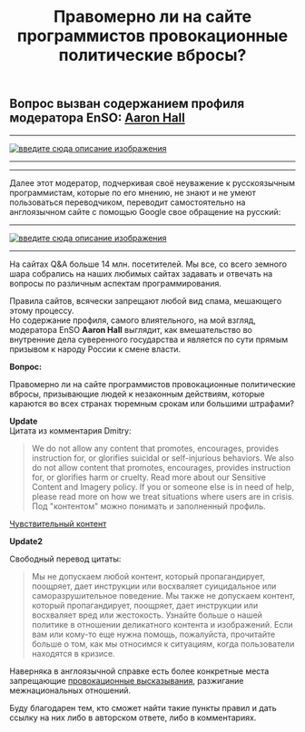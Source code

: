 ﻿---
title: "Правомерно ли на сайте программистов провокационные политические вбросы?"
se.owner.user_id: 28748
se.owner.display_name: "Alexandr_TT"
se.owner.link: "https://ru.meta.stackoverflow.com/users/28748/alexandr-tt"
se.link: "https://ru.meta.stackoverflow.com/questions/14601/%d0%9f%d1%80%d0%b0%d0%b2%d0%be%d0%bc%d0%b5%d1%80%d0%bd%d0%be-%d0%bb%d0%b8-%d0%bd%d0%b0-%d1%81%d0%b0%d0%b9%d1%82%d0%b5-%d0%bf%d1%80%d0%be%d0%b3%d1%80%d0%b0%d0%bc%d0%bc%d0%b8%d1%81%d1%82%d0%be%d0%b2-%d0%bf%d1%80%d0%be%d0%b2%d0%be%d0%ba%d0%b0%d1%86%d0%b8%d0%be%d0%bd%d0%bd%d1%8b%d0%b5-%d0%bf%d0%be%d0%bb%d0%b8%d1%82%d0%b8%d1%87%d0%b5%d1%81%d0%ba%d0%b8%d0%b5-%d0%b2%d0%b1%d1%80%d0%be%d1%81%d1%8b"
se.question_id: 14601
se.post_type: question
---
<h2>Вопрос вызван  содержанием профиля модератора EnSO: <a href="https://stackoverflow.com/users/541136/aaron-hall">Aaron Hall</a></h2>
<hr>
<p><a href="https://i.sstatic.net/2P6jOxM6.png" rel="nofollow noreferrer"><img src="https://i.sstatic.net/2P6jOxM6.png" alt="введите сюда описание изображения" /></a></p>
<hr><hr>
Далее этот модератор, подчеркивая своё неуважение к русскоязычным программистам, которые по его мнению, не знают и не умеют пользоваться переводчиком, переводит самостоятельно на англоязычном сайте с помощью Google свое обращение на русский:    
<hr>
<p><a href="https://i.sstatic.net/Z4G7P5qm.png" rel="nofollow noreferrer"><img src="https://i.sstatic.net/Z4G7P5qm.png" alt="введите сюда описание изображения" /></a></p>
<hr>
На сайтах Q&A больше 14 млн. посетителей.     
Мы все, со всего земного шара собрались на наших любимых сайтах задавать и отвечать на вопросы по различным аспектам программирования.     
     
Правила сайтов, всячески запрещают любой вид спама, мешающего этому процессу.         
Но содержание профиля, самого влиятельного, на мой взгляд, модератора EnSO  **Aaron Hall** выглядит, как вмешательство во внутренние дела суверенного государства и является по сути прямым призывом к народу России к смене власти. 
<p><strong>Вопрос:</strong></p>
<p>Правомерно ли на сайте программистов провокационные политические вбросы, призывающие людей к незаконным действиям, которые караются во всех странах тюремным срокам или  большими штрафами?</p>
<p><strong>Update</strong><br />
Цитата из комментария Dmitry:</p>
<blockquote>
<p>We do not allow any content that promotes, encourages, provides
instruction for, or glorifies suicidal or self-injurious behaviors. We
also do not allow content that promotes, encourages, provides
instruction for, or glorifies harm or cruelty. Read more about our
Sensitive Content and Imagery policy. If you or someone else is in
need of help, please read more on how we treat situations where users
are in crisis. Под &quot;контентом&quot; можно понимать и заполненный профиль.</p>
</blockquote>
<p><a href="https://ru.stackoverflow.com/conduct/sensitive-content">Чувствительный контент</a></p>
<p><strong>Update2</strong></p>
<p>Свободный перевод цитаты:</p>
<blockquote>
<p>Мы не допускаем любой контент, который пропагандирует, поощряет, дает
инструкции или восхваляет суицидальное или саморазрушительное
поведение. Мы также не допускаем контент, который пропагандирует,
поощряет, дает инструкции или восхваляет вред или жестокость. Узнайте
больше о нашей политике в отношении деликатного контента и
изображений. Если вам или кому-то еще нужна помощь, пожалуйста,
прочитайте больше о том, как мы относимся к ситуациям, когда
пользователи находятся в кризисе.</p>
</blockquote>
<p>Наверняка в англоязычной справке есть более конкретные места запрещающие <a href="https://ru.wikipedia.org/wiki/%D0%9F%D1%80%D0%BE%D0%B2%D0%BE%D0%BA%D0%B0%D1%86%D0%B8%D0%BE%D0%BD%D0%BD%D1%8B%D0%B9_%D0%B2%D0%BE%D0%BF%D1%80%D0%BE%D1%81#:%7E:text=%D0%9F%D1%80%D0%BE%D0%B2%D0%BE%D0%BA%D0%B0%D1%86%D0%B8%D0%BE%CC%81%D0%BD%D0%BD%D1%8B%D0%B9%20%D0%B2%D0%BE%D0%BF%D1%80%D0%BE%CC%81%D1%81%2C%20%D0%B8%D0%BB%D0%B8%20%D0%B2%D0%BE%D0%BF%D1%80%D0%BE%D1%81%20%D1%81,%C2%BB%20%D0%B8%D0%BB%D0%B8%20%C2%AB%D0%BD%D0%B5%D1%82" rel="nofollow noreferrer">провокационные высказывания</a>, разжигание межнациональных отношений.</p>
<p>Буду благодарен тем, кто сможет найти такие пункты правил и дать ссылку на них либо в авторском ответе, либо в комментариях.</p>
